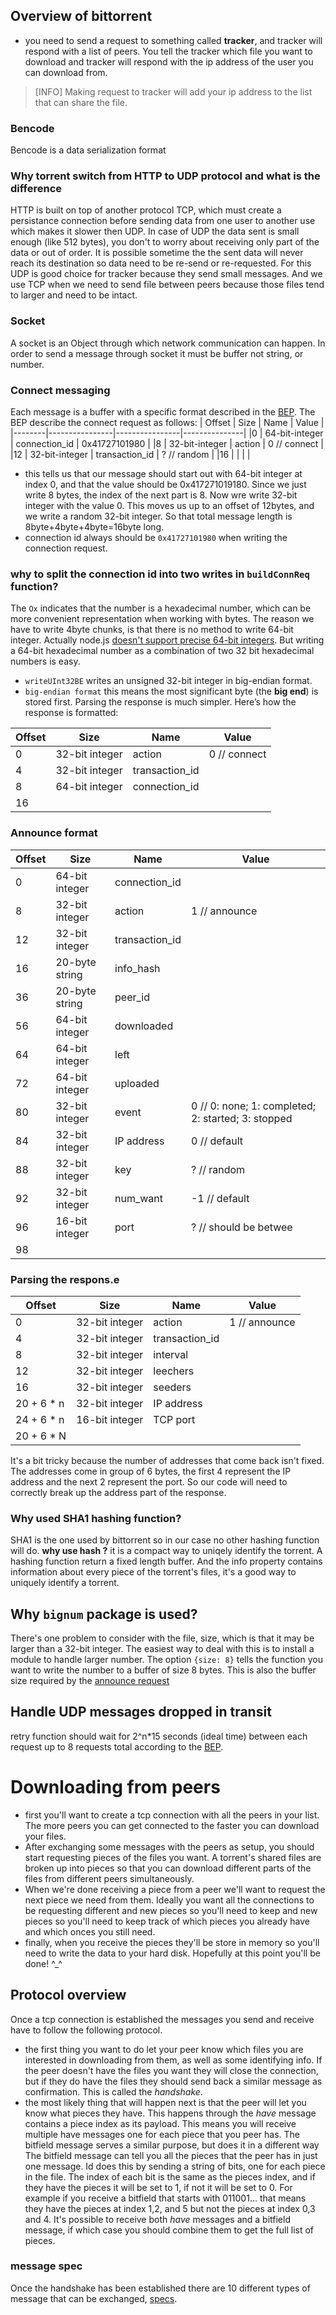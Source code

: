 ## Overview of bittorrent
- you need to send a request to something called **tracker**, and tracker will respond with a list of peers. You tell the tracker which file you want to download and tracker will respond with the ip address of the user you can download from.
>[INFO] Making request to tracker will add your ip address to the list that can share the file.
### Bencode
Bencode is a data serialization format
### Why torrent switch from HTTP to UDP protocol and what is the difference
HTTP is built on top of another protocol TCP, which must create a persistance connection before sending data from one user to another use which makes it slower then UDP. In case of UDP the data sent is small enough (like 512 bytes), you don't to worry about receiving only part of the data or out of order. It is possible sometime the the sent data will never reach its destination so data need to be re-send or re-requested. For this UDP is good choice for tracker because they send small messages. And we use TCP when we need to send file between peers because those files tend to larger and need to be intact.
### Socket
A socket is an Object through which network communication can happen. In order to send a message through socket it must be buffer not string, or number.
### Connect messaging
Each message is a buffer with a specific format described in the [BEP](http://www.bittorrent.org/beps/bep_0015.html).
The BEP describe the connect request as follows:
| Offset | Size           | Name           | Value         |
|--------|----------------|----------------|---------------|
|0       | 64-bit-integer | connection_id  | 0x41727101980 |
|8       | 32-bit-integer | action         | 0 // connect  |
|12      | 32-bit-integer | transaction_id | ? // random   |
|16      |                |                |               |
- this tells us that our message should start out with 64-bit integer at index 0, and that the value should be 0x417271019180.
Since we just write 8 bytes, the index of the next part is 8. Now wre write 32-bit integer with the value 0. This moves us up to an offset of 12bytes, and we write a random 32-bit integer. So that total message length is 8byte+4byte+4byte=16byte long.
- connection id always should be `0x41727101980` when writing the connection request.
### why to split the connection id into two writes in `buildConnReq` function?
The `Ox` indicates that the number is a hexadecimal number, which can be more convenient representation when working with bytes.
The reason we have to write 4byte chunks, is that there is no method to write 64-bit integer. Actually node.js [doesn't support precise 64-bit integers](https://stackoverflow.com/questions/307179/what-is-javascripts-highest-integer-value-that-a-number-can-go-to-without-losin). But writing a 64-bit hexadecimal number as a combination of two 32 bit hexadecimal numbers is easy.
- `writeUInt32BE` writes an unsigned 32-bit integer in big-endian format.
- `big-endian format` this means the most significant byte (the **big end**) is stored first.
Parsing the response is much simpler. Here’s how the response is formatted:

| Offset | Size            | Name            | Value                |
|--------|-----------------|-----------------|----------------------|
| 0      | 32-bit integer  | action          | 0 // connect         |
| 4      | 32-bit integer  | transaction_id  |                      |
| 8      | 64-bit integer  | connection_id   |                      |
| 16     |                 |                 |                      |

### Announce format
| Offset | Size             | Name         | Value                   |
|--------|------------------|--------------|-------------------------|
| 0      | 64-bit integer   | connection_id|                         |
| 8      | 32-bit integer   | action       | 1 // announce           |
| 12     | 32-bit integer   | transaction_id |                       |
| 16     | 20-byte string   | info_hash    |                         |
| 36     | 20-byte string   | peer_id      |                         |
| 56     | 64-bit integer   | downloaded   |                         |
| 64     | 64-bit integer   | left         |                         |
| 72     | 64-bit integer   | uploaded     |                         |
| 80     | 32-bit integer   | event        | 0 // 0: none; 1: completed; 2: started; 3: stopped |
| 84     | 32-bit integer   | IP address   | 0 // default            |
| 88     | 32-bit integer   | key          | ? // random             |
| 92     | 32-bit integer   | num_want     | -1 // default           |
| 96     | 16-bit integer   | port         | ? // should be betwee  |
| 98     |                  |              |                         |

### Parsing the respons.e
| Offset     | Size             | Name           | Value                             |
|------------|------------------|----------------|-----------------------------------|
| 0          | 32-bit integer   | action         | 1 // announce                     |
| 4          | 32-bit integer   | transaction_id |                                   |
| 8          | 32-bit integer   | interval       |                                   |
| 12         | 32-bit integer   | leechers       |                                   |
| 16         | 32-bit integer   | seeders        |                                   |
| 20 + 6 * n | 32-bit integer   | IP address     |                                   |
| 24 + 6 * n | 16-bit integer   | TCP port       |                                   |
| 20 + 6 * N |                  |                |                                   |

It's a bit tricky because the number of addresses that come back isn't fixed. The addresses come in group of 6 bytes, the first 4 represent the IP address and the next 2 represent the port. So our code will need to correctly break up the address part of the response.

### Why used SHA1 hashing function?
SHA1 is the one used by bittorrent so in our case no other hashing function will do.
**why use hash ?** it is a compact way to uniqely identify the torrent. A hashing function return a fixed length buffer. And the info property contains information about every piece of the torrent's files, it's a good way to uniquely identify a torrent.

## Why `bignum` package is used?
There's one problem to consider with the file, size, which is that it may be larger than a 32-bit integer. The easiest way to deal with this is to install a module to handle larger number. The option `{size: 8}` tells the function you want to write the number to a buffer of size 8 bytes. This is also the buffer size required by the [announce request](https://allenkim67.github.io/programming/2016/05/04/how-to-make-your-own-bittorrent-client.html#announce-messaging)

## Handle UDP messages dropped in transit
retry function should wait for 2^n*15 seconds (ideal time) between each request up to 8 requests total according to the [BEP](http://www.bittorrent.org/beps/bep_0015.html).

# Downloading from peers
- first you'll want to create a tcp connection with all the peers in your list. The more peers you can get connected to the faster you can download your files.
- After exchanging some messages with the peers as setup, you should start requesting pieces of the files you want. A torrent's shared files are broken up into pieces so that you can download different parts of the files from different peers simultaneously.
- When we're done receiving a piece from a peer we'll want to request the next piece we need from them. Ideally you want all the connections to be requesting different and new pieces so you'll need to keep and new pieces so you'll need to keep track of which pieces you already have and which onces you still need.
- finally, when you receive the pieces they'll be store in memory so you'll need to write the data to your hard disk. Hopefully at this point you'll be done! ^_^
## Protocol overview
Once a tcp connection is established the messages you send and receive have to follow the following protocol.
- the first thing you want to do let your peer know which files you are interested in downloading from them, as well as some identifying info. If the peer doesn't have the files you want they will close the connection, but if they do have the files they should send back a similar message as confirmation. This is called the *handshake*.
- the most likely thing that will happen next is that the peer will let you know what pieces they have. This happens through the *have* message contains a piece index as its payload. This means you will receive multiple have messages one for each piece that you peer has.
The bitfield message serves a similar purpose, but does it in a different way The bitfield message can tell you all the pieces that the peer has in just one message. Id does this by sending a string of bits, one for each piece in the file. The index of each bit is the same as the pieces index, and if they have the pieces it will be set to 1, if not it will be set to 0. For example if you receive a bitfield that starts with 011001... that means they have the pieces at index 1,2, and 5 but not the pieces at index 0,3 and 4.
It's possible to receive both *have* messages and a bitfield message, if which case you should combine them to get the full list of pieces.

### message spec
Once the handshake has been established there are 10 different types of message that can be exchanged, [specs](https://wiki.theory.org/BitTorrentSpecification#Messages).

